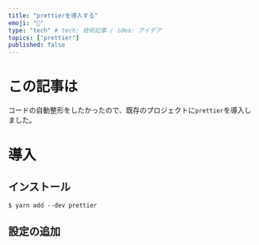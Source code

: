 ```yaml
---
title: "prettierを導入する"
emoji: "🌊"
type: "tech" # tech: 技術記事 / idea: アイデア
topics: ["prettier"]
published: false
---
```


# この記事は
コードの自動整形をしたかったので、既存のプロジェクトに`prettier`を導入しました。

# 導入

## インストール
```
$ yarn add --dev prettier
```

## 設定の追加